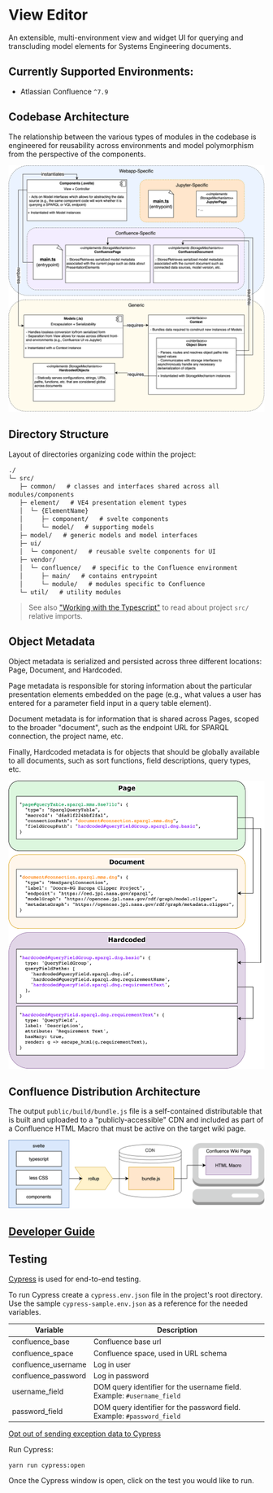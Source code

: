 # View Editor

An extensible, multi-environment view and widget UI for querying and transcluding model elements for Systems Engineering documents.

## Currently Supported Environments:

 - Atlassian Confluence `^7.9`


## Codebase Architecture

The relationship between the various types of modules in the codebase is engineered for reusability across environments and model polymorphism from the perspective of the components.

![Codebase architecture](docs/codebase-architecture.png)

## Directory Structure

Layout of directories organizing code within the project:

```
./
└─ src/
   ├─ common/   # classes and interfaces shared across all modules/components
   ├─ element/   # VE4 presentation element types
   │  └─ {ElementName}
   │     ├─ component/   # svelte components
   │     └─ model/   # supporting models
   ├─ model/   # generic models and model interfaces
   ├─ ui/
   │  └─ component/   # reusable svelte components for UI
   ├─ vendor/
   │  └─ confluence/   # specific to the Confluence environment
   │     ├─ main/   # contains entrypoint
   │     └─ module/   # modules specific to Confluence
   └─ util/   # utility modules
```

> See also ["Working with the Typescript"](docs/developer-guide.md#working-with-the-typescript) to read about project `src/` relative imports.


## Object Metadata

Object metadata is serialized and persisted across three different locations: Page, Document, and Hardcoded.

Page metadata is responsible for storing information about the particular presentation elements embedded on the page (e.g., what values a user has entered for a parameter field input in a query table element).

Document metadata is for information that is shared across Pages, scoped to the broader "document", such as the endpoint URL for SPARQL connection, the project name, etc.

Finally, Hardcoded metadata is for objects that should be globally available to all documents, such as sort functions, field descriptions, query types, etc.

![Object metadata](docs/object-metadata.png)


## Confluence Distribution Architecture

The output `public/build/bundle.js` file is a self-contained distributable that is built and uploaded to a "publicly-accessible" CDN and included as part of a Confluence HTML Macro that must be active on the target wiki page.

![Distribution architecture for confluence](docs/distribution-architecture.png)


## [Developer Guide](docs/developer-guide.md)


## Testing

[Cypress](https://www.cypress.io/) is used for end-to-end testing.

To run Cypress create a `cypress.env.json` file in the project's root directory. Use the sample `cypress-sample.env.json` as a reference for the needed variables.

| Variable | Description                                 |
| ---- | ---------------------------------------- |
| confluence_base | Confluence base url |
| confluence_space | Confluence space, used in URL schema  |
| confluence_username  | Log in user |
| confluence_password   | Log in password |
| username_field | DOM query identifier for the username field. Example: `#username_field`  |
| password_field | DOM query identifier for the password field. Example: `#password_field`   |

[Opt out of sending exception data to Cypress](https://docs.cypress.io/guides/getting-started/installing-cypress#Opt-out-of-sending-exception-data-to-Cypress)

Run Cypress:
```shell
yarn run cypress:open
```

Once the Cypress window is open, click on the test you would like to run.

